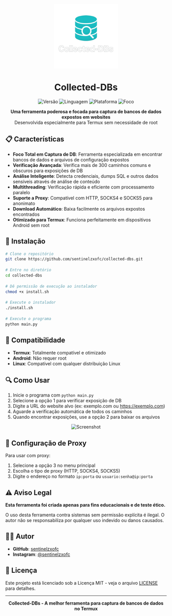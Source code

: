 <p align="center">
  <img src="logo.png" alt="Collected-DBs Logo" width="200"/>
</p>

<h1 align="center">Collected-DBs</h1>

<p align="center">
  <img src="https://img.shields.io/badge/Versão-3.0.0-brightgreen" alt="Versão"/>
  <img src="https://img.shields.io/badge/Linguagem-Python-blue" alt="Linguagem"/>
  <img src="https://img.shields.io/badge/Plataforma-Termux-orange" alt="Plataforma"/>
  <img src="https://img.shields.io/badge/Foco-Captura_DB-red" alt="Foco"/>
</p>

<p align="center">
  <b>Uma ferramenta poderosa e focada para captura de bancos de dados expostos em websites</b><br>
  Desenvolvida especialmente para Termux sem necessidade de root
</p>

## 📋 Características

- **Foco Total em Captura de DB**: Ferramenta especializada em encontrar bancos de dados e arquivos de configuração expostos
- **Verificação Avançada**: Verifica mais de 300 caminhos comuns e obscuros para exposições de DB
- **Análise Inteligente**: Detecta credenciais, dumps SQL e outros dados sensíveis através de análise de conteúdo
- **Multithreading**: Verificação rápida e eficiente com processamento paralelo
- **Suporte a Proxy**: Compatível com HTTP, SOCKS4 e SOCKS5 para anonimato
- **Download Automático**: Baixa facilmente os arquivos expostos encontrados
- **Otimizado para Termux**: Funciona perfeitamente em dispositivos Android sem root

## 🚀 Instalação

```bash
# Clone o repositório
git clone https://github.com/sentinelzxofc/collected-dbs.git

# Entre no diretório
cd collected-dbs

# Dê permissão de execução ao instalador
chmod +x install.sh

# Execute o instalador
./install.sh

# Execute o programa
python main.py
```

## 📱 Compatibilidade

- **Termux**: Totalmente compatível e otimizado
- **Android**: Não requer root
- **Linux**: Compatível com qualquer distribuição Linux

## 🔍 Como Usar

1. Inicie o programa com `python main.py`
2. Selecione a opção 1 para verificar exposição de DB
3. Digite a URL do website alvo (ex: exemplo.com ou https://exemplo.com)
4. Aguarde a verificação automática de todos os caminhos
5. Quando encontrar exposições, use a opção 2 para baixar os arquivos

<p align="center">
  <img src="https://raw.githubusercontent.com/sentinelzxofc/collected-dbs/main/assets/screenshot.png" alt="Screenshot" width="600"/>
</p>

## 🔧 Configuração de Proxy

Para usar com proxy:

1. Selecione a opção 3 no menu principal
2. Escolha o tipo de proxy (HTTP, SOCKS4, SOCKS5)
3. Digite o endereço no formato `ip:porta` ou `usuario:senha@ip:porta`

## ⚠️ Aviso Legal

**Esta ferramenta foi criada apenas para fins educacionais e de teste ético.**

O uso desta ferramenta contra sistemas sem permissão explícita é ilegal. O autor não se responsabiliza por qualquer uso indevido ou danos causados.

## 👨‍💻 Autor

- **GitHub**: [sentinelzxofc](https://github.com/sentinelzxofc)
- **Instagram**: [@sentinelzxofc](https://instagram.com/sentinelzxofc)

## 📄 Licença

Este projeto está licenciado sob a Licença MIT - veja o arquivo [LICENSE](LICENSE) para detalhes.

---

<p align="center">
  <b>Collected-DBs - A melhor ferramenta para captura de bancos de dados no Termux</b>
</p>

